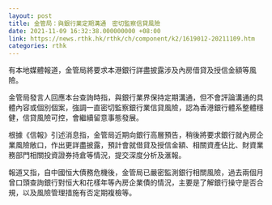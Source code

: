 ```yaml
---
layout: post
title: 金管局：與銀行業定期溝通　密切監察信貸風險
date: 2021-11-09 16:32:38.000000000 +08:00
link: https://news.rthk.hk/rthk/ch/component/k2/1619012-20211109.htm
categories: rthk
---
```


有本地媒體報道，金管局將要求本港銀行詳盡披露涉及內房借貸及授信金額等風險。

金管局發言人回應本台查詢時指，與銀行業界保持定期溝通，但不會評論溝通的具體內容或個別個案，強調一直密切監察銀行業信貸風險，認為香港銀行體系整體穩健，信貸風險可控，會繼續留意事態發展。

根據《信報》引述消息指，金管局近期向銀行高層預告，稍後將要求銀行就內房企業風險敞口，作出更詳盡披露，預計會就借貸及授信金額、相關資產佔比、財資業務部門相關投資證券持倉等情況，提交深度分析及滙報。

報道又指，自中國恒大債務危機後，金管局已嚴密監測銀行相關風險，過去兩個月曾口頭查詢銀行對恒大和花樣年等內房企業債的情況，主要是了解銀行操守是否合規，以及風險管理措施有否定期複檢等。
